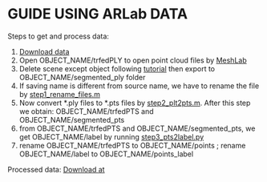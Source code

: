 # GUIDE USING ARLab DATA

Steps to get and process data:
1. [Download data](https://drive.google.com/open?id=1uUTKn_eBatEp_jPBXjnCTVQ1nm96RacD)
1. Open OBJECT_NAME/trfedPLY to open point cloud files by [MeshLab](http://www.meshlab.net/#download)
1. Delete scene except object following [tutorial](https://drive.google.com/open?id=1fzLceN1WRnwxdvMA3m3yPfbj_wUlLAhp) then export to OBJECT_NAME/segmented_ply folder
1. If saving name is different from source name, we have to rename the file by [step1_rename_files.m](https://github.com/minhncedutw/pointnet1_pytorch/blob/master/DATA/ARLab/step1_rename_files.m)
1. Now convert *.ply files to *.pts files by [step2_plt2pts.m](https://github.com/minhncedutw/pointnet1_pytorch/blob/master/DATA/ARLab/step2_ply2pts.m). After this step we obtain: OBJECT_NAME/trfedPTS and OBJECT_NAME/segmented_pts
1. from OBJECT_NAME/trfedPTS and OBJECT_NAME/segmented_pts, we get OBJECT_NAME/label by running [step3_pts2label.py](https://github.com/minhncedutw/pointnet1_pytorch/blob/master/DATA/ARLab/step3_pts2label.py)
1. rename OBJECT_NAME/trfedPTS to OBJECT_NAME/points ; rename OBJECT_NAME/label to OBJECT_NAME/points_label

Processed data:
[Download at](https://drive.google.com/open?id=1U2bY3yeiYM911h_73UdS2GVuOFHCVJat)
